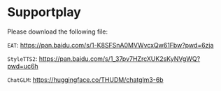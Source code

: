# Supportplay

Please download the following file:

`EAT`: https://pan.baidu.com/s/1-K8SFSnA0MVWvcxQw61Fbw?pwd=6zja

`StyleTTS2`: https://pan.baidu.com/s/1_37pv7HZrcXUK2sKyNVgWQ?pwd=uc6h

`ChatGLM`: https://huggingface.co/THUDM/chatglm3-6b
